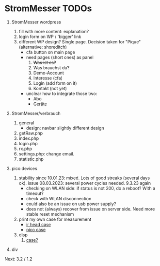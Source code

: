 # StromMesser TODOs

1. StromMesser wordpress
   1. fill with more content: explanation?
   1. login form on WP / 'bigger' link
   1. different WP design? Single page. Decision taken for "Pique" (alternative: shoreditch)
      * cfa button on main page
      * need pages (short ones) as panel
         1. ~~Was ist es?~~
         1. Was brauchst du?
         1. Demo-Account
         1. Interesse (cfa)
         1. Login (add form on it)
         1. Kontakt (not yet)
      * unclear how to integrate those two:
         * Abo
         * Geräte

2. StromMesser/verbrauch
   1. general
      * design: navbar slightly different design      
   2. getRaw.php
   3. index.php
   4. login.php
   5. rx.php
   6. settings.php: change email.
   7. statistic.php
3. pico devices
   1. stability since 10.01.23: mixed. Lots of good streaks (several days ok). issue 08.03.2023: several power cycles needed. 9.3.23 again
      * checking on WLAN side: if status is not 200, do a reboot? With a timeout? 
      * check with WLAN disconnection
      * could also be an issue on usb power supply?
      * does not (always) recover from issue on server side. Need more stable reset mechanism
   1. print my own case for measurement
      * [ir head case][irHeadCase]
      * [pico case][picoCase]
   1. disp
      1. [case?][displayCase]
4. div


Next: 3.2 / 1.2


[displayCase]: https://www.thingiverse.com/thing:4767008
[irHeadCase]: https://www.thingiverse.com/thing:3378332
[picoCase]: [https://www.thingiverse.com/thing:4895274]
